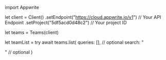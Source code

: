 import Appwrite

let client = Client()
    .setEndpoint("https://cloud.appwrite.io/v1") // Your API Endpoint
    .setProject("5df5acd0d48c2") // Your project ID

let teams = Teams(client)

let teamList = try await teams.list(
    queries: [], // optional
    search: "<SEARCH>" // optional
)

